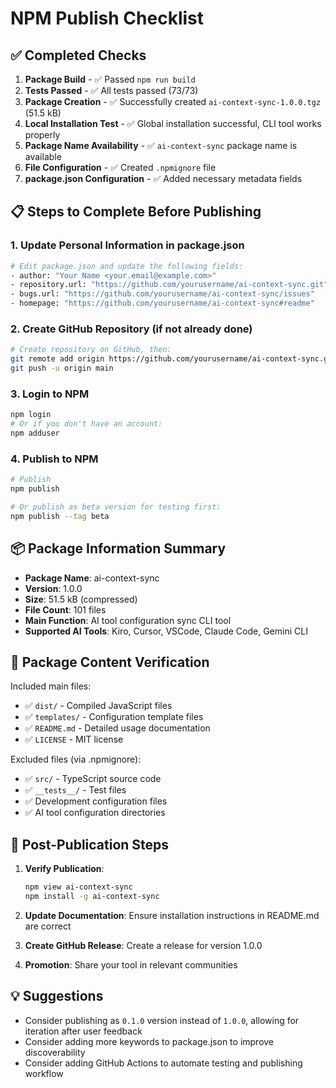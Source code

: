# NPM Publish Checklist

## ✅ Completed Checks

1. **Package Build** - ✅ Passed `npm run build`
2. **Tests Passed** - ✅ All tests passed (73/73)
3. **Package Creation** - ✅ Successfully created `ai-context-sync-1.0.0.tgz` (51.5 kB)
4. **Local Installation Test** - ✅ Global installation successful, CLI tool works properly
5. **Package Name Availability** - ✅ `ai-context-sync` package name is available
6. **File Configuration** - ✅ Created `.npmignore` file
7. **package.json Configuration** - ✅ Added necessary metadata fields

## 📋 Steps to Complete Before Publishing

### 1. Update Personal Information in package.json
```bash
# Edit package.json and update the following fields:
- author: "Your Name <your.email@example.com>"
- repository.url: "https://github.com/yourusername/ai-context-sync.git"
- bugs.url: "https://github.com/yourusername/ai-context-sync/issues"
- homepage: "https://github.com/yourusername/ai-context-sync#readme"
```

### 2. Create GitHub Repository (if not already done)
```bash
# Create repository on GitHub, then:
git remote add origin https://github.com/yourusername/ai-context-sync.git
git push -u origin main
```

### 3. Login to NPM
```bash
npm login
# Or if you don't have an account:
npm adduser
```

### 4. Publish to NPM
```bash
# Publish
npm publish

# Or publish as beta version for testing first:
npm publish --tag beta
```

## 📦 Package Information Summary

- **Package Name**: ai-context-sync
- **Version**: 1.0.0
- **Size**: 51.5 kB (compressed)
- **File Count**: 101 files
- **Main Function**: AI tool configuration sync CLI tool
- **Supported AI Tools**: Kiro, Cursor, VSCode, Claude Code, Gemini CLI

## 🔧 Package Content Verification

Included main files:
- ✅ `dist/` - Compiled JavaScript files
- ✅ `templates/` - Configuration template files
- ✅ `README.md` - Detailed usage documentation
- ✅ `LICENSE` - MIT license

Excluded files (via .npmignore):
- ✅ `src/` - TypeScript source code
- ✅ `__tests__/` - Test files
- ✅ Development configuration files
- ✅ AI tool configuration directories

## 🚀 Post-Publication Steps

1. **Verify Publication**:
   ```bash
   npm view ai-context-sync
   npm install -g ai-context-sync
   ```

2. **Update Documentation**: Ensure installation instructions in README.md are correct

3. **Create GitHub Release**: Create a release for version 1.0.0

4. **Promotion**: Share your tool in relevant communities

## 💡 Suggestions

- Consider publishing as `0.1.0` version instead of `1.0.0`, allowing for iteration after user feedback
- Consider adding more keywords to package.json to improve discoverability
- Consider adding GitHub Actions to automate testing and publishing workflow